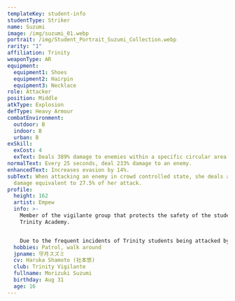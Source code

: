 ```yaml
---
templateKey: student-info
studentType: Striker
name: Suzumi
image: /img/suzumi_01.webp
portrait: /img/Student_Portrait_Suzumi_Collection.webp
rarity: "1"
affiliation: Trinity
weaponType: AR
equipment:
  equipment1: Shoes
  equipment2: Hairpin
  equipment3: Necklace
role: Attacker
position: Middle
atkType: Explosion
defType: Heavy Armour
combatEnvironment:
  outdoor: B
  indoor: B
  urban: B
exSkill:
  exCost: 4
  exText: Deals 389% damage to enemies within a specific circular area.
normalText: Every 25 seconds, deal 233% damage to an enemy.
enhancedText: Increases evasion by 14%.
subText: When attacking an enemy in crowd controlled state, she deals additional
  damage equivalent to 27.5% of her attack.
profile:
  height: 162
  artist: Empew
  info: >-
    Member of the vigilante group that protects the safety of the students of
    Trinity Academy.


    Due to the frequent incidents of Trinity students being attacked by other schools, they have started patrolling the city to prevent these incidents. Her burning sense of justice often leads her to be misunderstood as cold-hearted and cold, but she is actually a girlish girl at her age who loves cute things.
  hobbies: Patrol, walk around
  jpname: 守月スズミ
  cv: Haruka Shamoto (社本悠)
  club: Trinity Vigilante
  fullname: Morizuki Suzumi
  birthday: Aug 31
  age: 16
---
```

